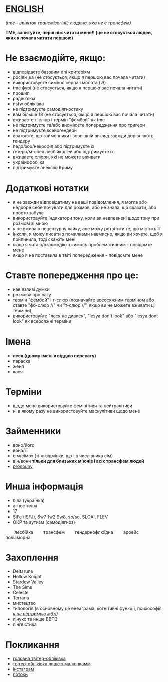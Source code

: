 # [ENGLISH](https://antogypt.github.io/eng)


*(tme - виняток трансмізогінії; людина, яка не є трансфем)*

**TME, запитуйте, перш ніж читати мене!! (це не стосується людей, яких я почала читати першою)**

# Не взаємодійте, якщо:

* відповідаєте базовим dni критеріям
* росіян_ка (не стосується, якщо я першою вас почала читати)
* використовуєте символ серпа і молота (☭)
* tme фурі (не стосується, якщо я першою вас почала читати)
* прошип
* радінклюз
* nsfw обліківка
* не підтримуєте самодіягностику
* вам більше 18 (не стосується, якщо я першою вас почала читати)
* вживаєте т-слюр і термін "фембой" як tme
* не підтримуєте та/або висміюєте попередження про тригери
* не підтримуєте ксеногендери
* вважаєте, що займенники і зовнішній вигляд завжди дорівнюють гендеру
* педо/зоо/некрофіл або підтримуєте їх
* гетеро/м-спек лесбійка/ґей або підтримуєте їх
* вживаєте слюри, які не можете вживати
* українофоб_ка
* підтримуєте анексію Криму

# Додаткові нотатки

* я не завжди відповідатиму на ваші повідомлення, я могла або недобре себе почувати для розмов, або не знала, що сказати, або просто забула
* використовуйте індикатори тону, коли ви невпевнені щодо тону при розмові зі мною
* я не вживаю нецензурну лайку, але можу ретвітити те, що містить її
* інколи, я можу писати з помилками навмисно, якщо ви хочете, щоб я припинила, тоді скажіть мені
* якщо я читаю/взаємодію з кимось проблематичним - повідомте мене
* якщо я не поставила в твіті попередження - повідомте мене


# Ставте попередження про це:

* нав'язливі думки 
* розмова про вагу
* термін "фембой" і т-слюр (позначайте всеосяжним терміном або ставте "фб-слюр //" чи "т-слюр //", якщо ви не можете вживати ці терміни)
* використовуйте "леся не дивися", "lesya don't look" або "lesya dont look" як всеосяжні терміни


# Імена

* **леся (цьому імені я віддаю перевагу)**
* параска
* женя
* кася

# Терміни

* щодо мене використовуйте фемінітиви та нейтралітиви
* ні в якому разу не використовуйте маскулітиви щодо мене

# Займенники

* воно/його
* вона/її
* сім/сімох (ті ж відмінки, що і в числівника сім)
* він/вони **тільки для близьких м'ючів і всіх трансфем людей**
* [pronouny](https://pronouny.xyz/u/aensereda)

# Инша інформація

* біла (українка)
* агностична
* 17
* SiFe (ISFJ), 6w7 1w2 9w8, sp/so, SLOAI, FLEV
* ОКР та аутизм (самодіягноз)

<img src="https://user-images.githubusercontent.com/94326065/147363672-bf9bbdf9-3046-4ac3-b8a7-eda2b7ff93bb.png" width="25" height="15" /> лесбійка <img src="https://user-images.githubusercontent.com/94326065/147364094-5c35cbe3-4d41-4db1-9f55-594b1053f359.png" width="25" height="15" /> трансфем <img src="https://user-images.githubusercontent.com/94326065/147364193-8a382647-a2f5-4784-92df-99127f49f332.png" width="25" height="15" /> гендернофлюїдна
 <img src="https://user-images.githubusercontent.com/94326065/147364149-a7d45b4e-04f6-4550-aa9f-3e66f0a24b06.jpg" width="25" height="15" /> ароейс <img src="https://user-images.githubusercontent.com/94326065/147364248-4ced7c17-f67a-4e4b-afe5-768a98b51f8b.png" width="25" height="15" /> поліаморна


# Захоплення
 
* Deltarune
* Hollow Knight
* Stardew Valley
* The Sims
* Celeste
* Terraria
* мистецтво
* типологія (в основному це енеаграма, когнітивні функції, психософія; *[я не підтримую мбті](https://16types.carrd.co))*
* лінукс та инше ВВПЗ
* лінгвістика


# Покликання

* [головна твітер-обліківка](https://twitter.com/lesyapphic)
* [твітер-обліківка лише з малюнкамм](https://twitter.com/antogypt)
* [інстаграм](https://instagram.com/aensereda)
* [потоки](https://twitter.com/aensereda/status/1387315455619211264?s=19)
